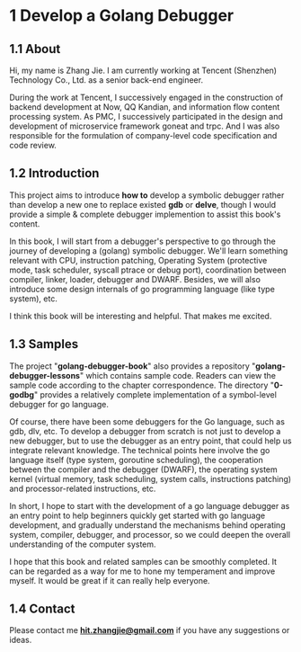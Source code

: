 # 1 Develop a Golang Debugger

## 1.1 About

Hi, my name is Zhang Jie. I am currently working at Tencent (Shenzhen) Technology Co., Ltd. as a senior back-end engineer. 

During the work at Tencent, I successively engaged in the construction of backend development at Now, QQ Kandian, and information flow content processing system. As PMC, I successively participated in the design and development of microservice framework goneat and trpc. And I was also responsible for the formulation of company-level code specification and code review.

## 1.2 Introduction

This project aims to introduce **how to** develop a symbolic debugger rather than develop a new one to replace existed **gdb** or **delve**, though I would provide a simple & complete debugger implemention to assist this book's content.

In this book, I will start from a debugger's perspective to go through the journey of developing a (golang) symbolic debugger. We'll learn something relevant with CPU, instruction patching, Operating System (protective mode, task scheduler, syscall ptrace or debug port), coordination between compiler, linker, loader, debugger and DWARF. Besides, we will also introduce some design internals of go programming language (like type system), etc.

I think this book will be interesting and helpful. That makes me excited.

## 1.3 Samples

The project "**golang-debugger-book**" also provides a repository "**golang-debugger-lessons**" which contains sample code. Readers can view the sample code according to the chapter correspondence. The directory "**0-godbg**" provides a relatively complete implementation of a symbol-level debugger for go language.

Of course, there have been some debuggers for the Go language, such as gdb, dlv, etc. To develop a debugger from scratch is not just to develop a new debugger, but to use the debugger as an entry point, that could help us integrate relevant knowledge. The technical points here involve the go language itself (type system, goroutine scheduling), the cooperation between the compiler and the debugger (DWARF), the operating system kernel (virtual memory, task scheduling, system calls, instructions patching) and processor-related instructions, etc.

In short, I hope to start with the development of a go language debugger as an entry point to help beginners quickly get started with go language development, and gradually understand the mechanisms behind operating system, compiler, debugger, and processor, so we could deepen the overall understanding of the computer system.

I hope that this book and related samples can be smoothly completed. It can be regarded as a way for me to hone my temperament and improve myself. It would be great if it can really help everyone.

## 1.4 Contact

Please contact me **hit.zhangjie@gmail.com** if you have any suggestions or ideas.

